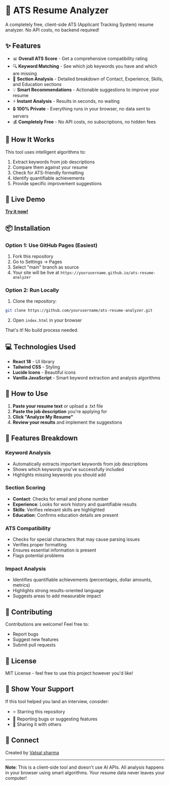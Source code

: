 # 🚀 ATS Resume Analyzer

A completely free, client-side ATS (Applicant Tracking System) resume analyzer. No API costs, no backend required!

## ✨ Features

- 📊 **Overall ATS Score** - Get a comprehensive compatibility rating
- 🔍 **Keyword Matching** - See which job keywords you have and which are missing
- 📝 **Section Analysis** - Detailed breakdown of Contact, Experience, Skills, and Education sections
- 💡 **Smart Recommendations** - Actionable suggestions to improve your resume
- ⚡ **Instant Analysis** - Results in seconds, no waiting
- 🔒 **100% Private** - Everything runs in your browser, no data sent to servers
- 💰 **Completely Free** - No API costs, no subscriptions, no hidden fees

## 🎯 How It Works

This tool uses intelligent algorithms to:
1. Extract keywords from job descriptions
2. Compare them against your resume
3. Check for ATS-friendly formatting
4. Identify quantifiable achievements
5. Provide specific improvement suggestions

## 🚀 Live Demo

**[Try it now!](https://yourusername.github.io/ats-resume-analyzer)**

## 📦 Installation

### Option 1: Use GitHub Pages (Easiest)

1. Fork this repository
2. Go to Settings → Pages
3. Select "main" branch as source
4. Your site will be live at `https://yourusername.github.io/ats-resume-analyzer`

### Option 2: Run Locally

1. Clone the repository:
```bash
git clone https://github.com/yourusername/ats-resume-analyzer.git
```

2. Open `index.html` in your browser

That's it! No build process needed.

## 💻 Technologies Used

- **React 18** - UI library
- **Tailwind CSS** - Styling
- **Lucide Icons** - Beautiful icons
- **Vanilla JavaScript** - Smart keyword extraction and analysis algorithms

## 📖 How to Use

1. **Paste your resume text** or upload a .txt file
2. **Paste the job description** you're applying for
3. **Click "Analyze My Resume"**
4. **Review your results** and implement the suggestions

## 🎨 Features Breakdown

### Keyword Analysis
- Automatically extracts important keywords from job descriptions
- Shows which keywords you've successfully included
- Highlights missing keywords you should add

### Section Scoring
- **Contact**: Checks for email and phone number
- **Experience**: Looks for work history and quantifiable results
- **Skills**: Verifies relevant skills are highlighted
- **Education**: Confirms education details are present

### ATS Compatibility
- Checks for special characters that may cause parsing issues
- Verifies proper formatting
- Ensures essential information is present
- Flags potential problems

### Impact Analysis
- Identifies quantifiable achievements (percentages, dollar amounts, metrics)
- Highlights strong results-oriented language
- Suggests areas to add measurable impact

## 🤝 Contributing

Contributions are welcome! Feel free to:
- Report bugs
- Suggest new features
- Submit pull requests

## 📄 License

MIT License - feel free to use this project however you'd like!

## 🌟 Show Your Support

If this tool helped you land an interview, consider:
- ⭐ Starring this repository
- 🐛 Reporting bugs or suggesting features
- 📢 Sharing it with others

## 🔗 Connect

Created by [Vatsal sharma](https://github.com/yourusername)

---


**Note**: This is a client-side tool and doesn't use AI APIs. All analysis happens in your browser using smart algorithms. Your resume data never leaves your computer!
